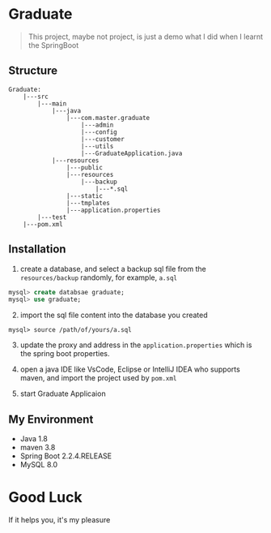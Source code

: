 # Graduate 

> This project, maybe not project, is just a demo what I did when I learnt the SpringBoot


## Structure 
```
Graduate:
    |---src
        |---main
            |---java
                |---com.master.graduate
                    |---admin
                    |---config
                    |---customer
                    |---utils
                    |---GraduateApplication.java
            |---resources
                |---public
                |---resources
                    |---backup
                        |---*.sql
                |---static
                |---tmplates
                |---application.properties
        |---test
    |---pom.xml
```

## Installation 

1. create a database, and select a backup sql file from the `resources/backup` randomly, for example, `a.sql`

```sql
mysql> create databsae graduate;
mysql> use graduate;
```

2. import the sql file content into the database you created 

```shell
mysql> source /path/of/yours/a.sql
```

3. update the proxy and address in the `application.properties` which is the spring boot properties.

4. open a java IDE like VsCode, Eclipse or IntelliJ IDEA who supports maven, and import the project used by `pom.xml`

5. start Graduate Applicaion

## My Environment

- Java 1.8
- maven 3.8
- Spring Boot 2.2.4.RELEASE
- MySQL 8.0

# Good Luck

If it helps you, it's my pleasure